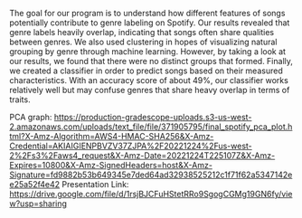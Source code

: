 The goal for our program is to understand how different features of songs potentially contribute to genre labeling on Spotify. Our results revealed that genre labels heavily overlap, indicating that songs often share qualities between genres. We also used clustering in hopes of visualizing natural grouping by genre through machine learning. However, by taking a look at our results, we found that there were no distinct groups that formed. Finally, we created a classifier in order to predict songs based on their measured characteristics. With an accuracy score of about 49%, our classifier works relatively well but may confuse genres that share heavy overlap in terms of traits.

PCA graph: https://production-gradescope-uploads.s3-us-west-2.amazonaws.com/uploads/text_file/file/371905795/final_spotify_pca_plot.html?X-Amz-Algorithm=AWS4-HMAC-SHA256&X-Amz-Credential=AKIAIGIENPBVZV37ZJPA%2F20221224%2Fus-west-2%2Fs3%2Faws4_request&X-Amz-Date=20221224T225107Z&X-Amz-Expires=10800&X-Amz-SignedHeaders=host&X-Amz-Signature=fd9882b53b649345e7ded64ad32938525212c1f71f62a5347142ee25a52f4e42
Presentation Link: https://drive.google.com/file/d/1rsjBJCFuHStetRRo9SgogCGMg19GN6fy/view?usp=sharing
